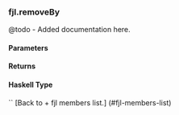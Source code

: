### fjl.removeBy
@todo - Added documentation here.

#### Parameters

#### Returns
 
#### Haskell Type
``
[Back to  + fjl members list.]
(#fjl-members-list)
